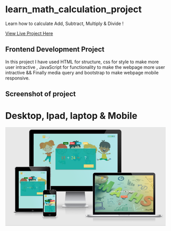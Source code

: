 # learn_math_calculation_project
Learn how to calculate Add, Subtract, Multiply &amp; Divide !

[View Live Project Here](https://jas-sin82.github.io/learn_math_calculation_project/)

## Frontend Development Project 

In this project I have used HTML for structure, css for style to make more user intractive , JavaScript for functionality to make the webpage more user intractive && Finally media query and bootstrap to make webpage mobile responsive.


## Screenshot of project 
# Desktop, Ipad, laptop  & Mobile
  
![screenshot](Screenshot.png)
